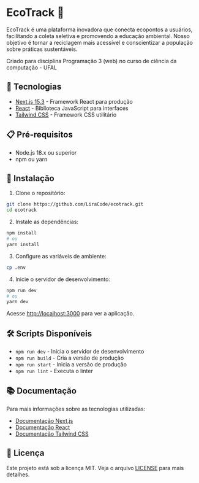 # EcoTrack 🌱

EcoTrack é uma plataforma inovadora que conecta ecopontos a usuários, facilitando a coleta seletiva e promovendo a educação ambiental. Nosso objetivo é tornar a reciclagem mais acessível e conscientizar a população sobre práticas sustentáveis.

Criado para disciplina Programação 3 (web) no curso de ciência da computação - UFAL

## 🚀 Tecnologias

- [Next.js 15.3](https://nextjs.org) - Framework React para produção
- [React](https://reactjs.org) - Biblioteca JavaScript para interfaces
- [Tailwind CSS](https://tailwindcss.com) - Framework CSS utilitário

## 📋 Pré-requisitos

- Node.js 18.x ou superior
- npm ou yarn

## 🔧 Instalação

1. Clone o repositório:
```bash
git clone https://github.com/LiraCode/ecotrack.git
cd ecotrack
```

2. Instale as dependências:
```bash
npm install
# ou
yarn install
```

3. Configure as variáveis de ambiente:
```bash
cp .env
```

4. Inicie o servidor de desenvolvimento:
```bash
npm run dev
# ou
yarn dev
```

Acesse [http://localhost:3000](http://localhost:3000) para ver a aplicação.

## 🛠️ Scripts Disponíveis

- `npm run dev` - Inicia o servidor de desenvolvimento
- `npm run build` - Cria a versão de produção
- `npm run start` - Inicia a versão de produção
- `npm run lint` - Executa o linter

## 📚 Documentação

Para mais informações sobre as tecnologias utilizadas:

- [Documentação Next.js](https://nextjs.org/docs)
- [Documentação React](https://reactjs.org/docs)
- [Documentação Tailwind CSS](https://tailwindcss.com/docs)



## 📝 Licença

Este projeto está sob a licença MIT. Veja o arquivo [LICENSE](LICENSE) para mais detalhes.
